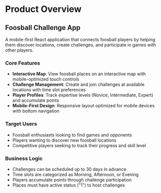 # Product Overview

## Foosball Challenge App

A mobile-first React application that connects foosball players by helping them discover locations, create challenges, and participate in games with other players.

### Core Features

- **Interactive Map**: View foosball places on an interactive map with mobile-optimized touch controls
- **Challenge Management**: Create and join challenges at available locations with time slot preferences
- **Player Profiles**: Track expertise levels (Novice, Intermediate, Expert) and accumulate points
- **Mobile-First Design**: Responsive layout optimized for mobile devices with bottom navigation

### Target Users

- Foosball enthusiasts looking to find games and opponents
- Players wanting to discover new foosball locations
- Competitive players seeking to track their progress and skill level

### Business Logic

- Challenges can be scheduled up to 30 days in advance
- Time slots are categorized as Morning, Afternoon, or Evening
- Players accumulate points through challenge participation
- Places must have active status ("1") to host challenges